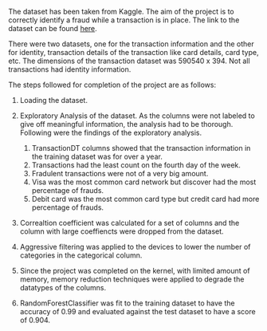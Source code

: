 The dataset has been taken from Kaggle. The aim of the project is to correctly identify a fraud while a transaction is in place. The link to the dataset can be found [here](https://www.kaggle.com/c/ieee-fraud-detection/data).

There were two datasets, one for the transaction information and the other for identity, transaction details of the transaction like card details, card type, etc. 
The dimensions of the transaction dataset was 590540 x 394. Not all transactions had identity information.

The steps followed for completion of the project are as follows:

1. Loading the dataset.

2. Exploratory Analysis of the dataset. As the columns were not labeled to give off meaningful information, the analysis had to be thorough. Following were the findings of the exploratory analysis.
    1. TransactionDT columns showed that the transaction information in the training dataset was for over a year.
    2. Transactions had the least count on the fourth day of the week. 
    3. Fradulent transactions were not of a very big amount.
    4. Visa was the most common card network but discover had the most percentage of frauds.
    5. Debit card was the most common card type but credit card had more percentage of frauds.

3. Correaltion coefficient was calculated for a set of columns and the column with large coeffiencts were dropped from the dataset.

4. Aggressive filtering was applied to the devices to lower the number of categories in the categorical column.

5. Since the project was completed on the kernel, with limited amount of memory, memory reduction techniques were applied to degrade the datatypes of the columns.

6. RandomForestClassifier was fit to the training dataset to have the accuracy of 0.99 and evaluated against the test dataset to have a score of 0.904. 
